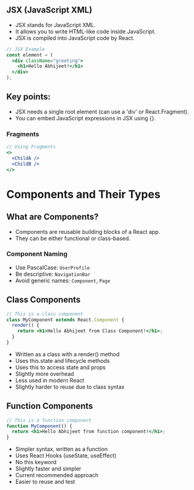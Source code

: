 ## JSX (JavaScript XML)

- JSX stands for JavaScript XML.
- It allows you to write HTML-like code inside JavaScript.
- JSX is compiled into JavaScript code by React.

```jsx
// JSX Example
const element = (
  <div className="greeting">
    <h1>Hello Abhijeet!</h1>
  </div>
);
```
## Key points:

- JSX needs a single root element (can use a 'div' or React.Fragment).
- You can embed JavaScript expressions in JSX using {}.

### Fragments
```jsx
// Using Fragments
<>
  <ChildA />
  <ChildB />
</>
```


# Components and Their Types
## What are Components?

- Components are reusable building blocks of a React app.
- They can be either functional or class-based.

### Component Naming
- Use PascalCase: `UserProfile`
- Be descriptive: `NavigationBar`
- Avoid generic names: `Component`, `Page`

## Class Components
```jsx
// This is a class component
class MyComponent extends React.Component {
  render() {
    return <h1>Hello Abhijeet from Class Component!</h1>;
  }
}
```
- Written as a class with a render() method
- Uses this.state and lifecycle methods
- Uses this to access state and props
- Slightly more overhead
- Less used in modern React
- Slightly harder to reuse due to class syntax

## Function Components
```jsx
// This is a function component
function MyComponent() {
  return <h1>Hello Abhijeet from function component!</h1>;
}
```
- Simpler syntax, written as a function
- Uses React Hooks (useState, useEffect)
- No this keyword
- Slightly faster and simpler
- Current recommended approach
- Easier to reuse and test